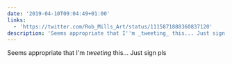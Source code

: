 ```yaml
---
date: '2019-04-10T09:04:49+01:00'
links:
  - 'https://twitter.com/Rob_Mills_Art/status/1115871888360837120'
description: 'Seems appropriate that I''m _tweeting_ this... Just sign pls '
---
```

Seems appropriate that I'm _tweeting_ this... Just sign pls 
